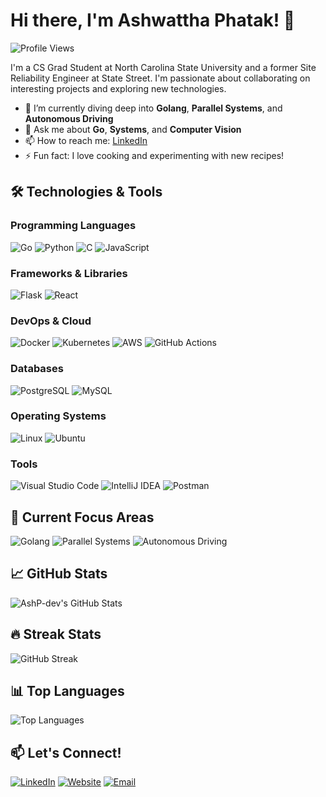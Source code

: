 # Hi there, I'm Ashwattha Phatak! 👋

![Profile Views](https://komarev.com/ghpvc/?username=AshP-dev&style=flat-square&color=blue)

I'm a CS Grad Student at North Carolina State University and a former Site Reliability Engineer at State Street. I'm passionate about collaborating on interesting projects and exploring new technologies.

- 🌱 I’m currently diving deep into **Golang**, **Parallel Systems**, and **Autonomous Driving**
- 💬 Ask me about **Go**, **Systems**, and **Computer Vision**
- 📫 How to reach me: [LinkedIn](https://www.linkedin.com/in/ashwattha-phatak-4536651b1/)
- ⚡ Fun fact: I love cooking and experimenting with new recipes!

## 🛠️ Technologies & Tools

### Programming Languages
![Go](https://img.shields.io/badge/Go-00ADD8?style=for-the-badge&logo=go&logoColor=white)
![Python](https://img.shields.io/badge/Python-3776AB?style=for-the-badge&logo=python&logoColor=white)
![C](https://img.shields.io/badge/C-00599C?style=for-the-badge&logo=cplusplus&logoColor=white)
![JavaScript](https://img.shields.io/badge/JavaScript-F7DF1E?style=for-the-badge&logo=javascript&logoColor=black)

### Frameworks & Libraries
![Flask](https://img.shields.io/badge/Flask-000000?style=for-the-badge&logo=flask&logoColor=white)
![React](https://img.shields.io/badge/React-20232A?style=for-the-badge&logo=react&logoColor=61DAFB)

### DevOps & Cloud
![Docker](https://img.shields.io/badge/Docker-2496ED?style=for-the-badge&logo=docker&logoColor=white)
![Kubernetes](https://img.shields.io/badge/Kubernetes-326CE5?style=for-the-badge&logo=kubernetes&logoColor=white)
![AWS](https://img.shields.io/badge/AWS-232F3E?style=for-the-badge&logo=amazon-aws&logoColor=white)
![GitHub Actions](https://img.shields.io/badge/GitHub%20Actions-2088FF?style=for-the-badge&logo=github-actions&logoColor=white)

### Databases
![PostgreSQL](https://img.shields.io/badge/PostgreSQL-336791?style=for-the-badge&logo=postgresql&logoColor=white)
![MySQL](https://img.shields.io/badge/MySQL-4479A1?style=for-the-badge&logo=mysql&logoColor=white)

### Operating Systems
![Linux](https://img.shields.io/badge/Linux-FCC624?style=for-the-badge&logo=linux&logoColor=black)
![Ubuntu](https://img.shields.io/badge/Ubuntu-E95420?style=for-the-badge&logo=ubuntu&logoColor=white)

### Tools
![Visual Studio Code](https://img.shields.io/badge/VS%20Code-007ACC?style=for-the-badge&logo=visual-studio-code&logoColor=white)
![IntelliJ IDEA](https://img.shields.io/badge/IntelliJ%20IDEA-000000?style=for-the-badge&logo=intellij-idea&logoColor=white)
![Postman](https://img.shields.io/badge/Postman-FF6C37?style=for-the-badge&logo=postman&logoColor=white)

## 🚗 Current Focus Areas

![Golang](https://img.shields.io/badge/Golang-%2300ADD8.svg?style=for-the-badge&logo=go&logoColor=white)
![Parallel Systems](https://img.shields.io/badge/Parallel%20Systems-%23FFD700.svg?style=for-the-badge&logo=high-performance-computing&logoColor=black)
![Autonomous Driving](https://img.shields.io/badge/Autonomous%20Driving-%230092A8.svg?style=for-the-badge&logo=self-driving-car&logoColor=white)

## 📈 GitHub Stats

![AshP-dev's GitHub Stats](https://github-readme-stats.vercel.app/api?username=AshP-dev&show_icons=true&theme=radical)

## 🔥 Streak Stats

![GitHub Streak](https://github-readme-streak-stats.herokuapp.com/?user=AshP-dev&theme=radical)

## 📊 Top Languages

![Top Languages](https://github-readme-stats.vercel.app/api/top-langs/?username=AshP-dev&layout=compact&theme=radical)

## 📫 Let's Connect!

[![LinkedIn](https://img.shields.io/badge/LinkedIn-ashwattha--phatak-4536651b1-blue?style=flat-square&logo=linkedin)](https://www.linkedin.com/in/ashwattha-phatak-4536651b1/)
[![Website](https://img.shields.io/badge/Website-ashp--dev.github.io-blue?style=flat-square&logo=google-chrome)](https://ashp-dev.github.io/)
[![Email](https://img.shields.io/badge/Email-ashwattha.phatak%40ncsu.edu-blue?style=flat-square&logo=gmail)](mailto:ashwattha.phatak@ncsu.edu)


<!--
**AshP-dev/AshP-dev** is a ✨ _special_ ✨ repository because its `README.md` (this file) appears on your GitHub profile.

Here are some ideas to get you started:

- 🔭 I’m currently working on ...
- 🌱 I’m currently learning ...
- 👯 I’m looking to collaborate on ...
- 🤔 I’m looking for help with ...
- 💬 Ask me about ...
- 📫 How to reach me: ...
- 😄 Pronouns: ...
- ⚡ Fun fact: ...
-->
